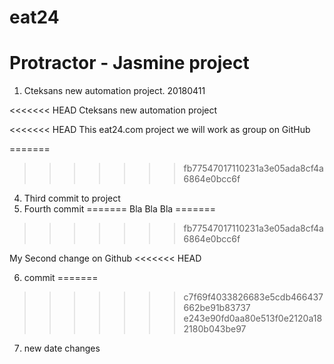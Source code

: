 # eat24 

# Protractor - Jasmine project

1. Cteksans new automation project. 20180411



<<<<<<< HEAD
Cteksans new automation project

<<<<<<< HEAD
This eat24.com project we will work as group on GitHub

=======
>>>>>>> fb77547017110231a3e05ada8cf4a6864e0bcc6f

4. Third commit to project
5. Fourth commit
=======
Bla Bla Bla
=======
>>>>>>> fb77547017110231a3e05ada8cf4a6864e0bcc6f


My Second change on Github
<<<<<<< HEAD


6. commit
=======
>>>>>>> c7f69f4033826683e5cdb466437662be91b83737
>>>>>>> e243e90fd0aa80e513f0e2120a182180b043be97


7. new date changes
